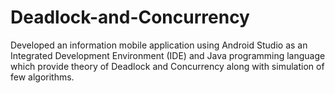 # Deadlock-and-Concurrency
Developed an information mobile application using Android Studio as an Integrated Development Environment (IDE) and Java programming language which provide theory of Deadlock and Concurrency along with simulation of few algorithms.

